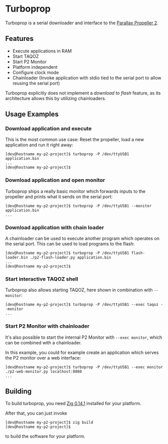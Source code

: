 # Turboprop

Turboprop is a serial downloader and interface to the [Parallax Propeller 2](https://www.parallax.com/propeller-2/).

## Features

- Execute applications in RAM
- Start TAQOZ
- Start P2 Monitor
- Platform independent
- Configure clock mode
- Chainloader (Invoke application with stdio tied to the serial port to allow reusing the serial port)

Turboprop explicitly does not implement a *download to flash* feature, as its architecture allows this by utilizing chainloaders.

## Usage Examples

### Download application and execute

This is the most common use case: Reset the propeller, load a new application and run it right away:

```sh-session
[dev@hostname my-p2-project]$ turboprop -P /dev/ttyUSB1 application.bin
...
[dev@hostname my-p2-project]$ 
```

### Download application and open monitor

Turboprop ships a really basic monitor which forwards inputs to the propeller and prints what it sends on the serial port:

```sh-session
[dev@hostname my-p2-project]$ turboprop -P /dev/ttyUSB1 --monitor application.bin
...

```

### Download application with chain loader

A chainloader can be used to execute another program which operates on the serial port. This can be used to load programs to the flash:

```sh-session
[dev@hostname my-p2-project]$ turboprop -P /dev/ttyUSB1 flash-loader.bin ./p2-flash-loader.py application.bin
...
[dev@hostname my-p2-project]$ 
```

### Start interactive TAQOZ shell

Turboprop also allows starting TAQOZ, here shown in combination with `--monitor`:

```sh-session
[dev@hostname my-p2-project]$ turboprop -P /dev/ttyUSB1 --exec taqoz --monitor
...

```

### Start P2 Monitor with chainloader

It's also possible to start the internal P2 Monitor with `--exec monitor`, which can be combined with a chainloader.

In this example, you could for example create an application which serves the P2 monitor over a web interface:

```sh-session
[dev@hostname my-p2-project]$ turboprop -P /dev/ttyUSB1 --exec monitor ./p2-web-monitor.py localhost:8080
...

```

## Building

To build turboprop, you need [Zig 0.14.1](https://ziglang.org/download/) installed for your platform.

After that, you can just invoke

```sh-session
[dev@hostname my-p2-project]$ zig build
[dev@hostname my-p2-project]$ 
```

to build the software for your platform.
